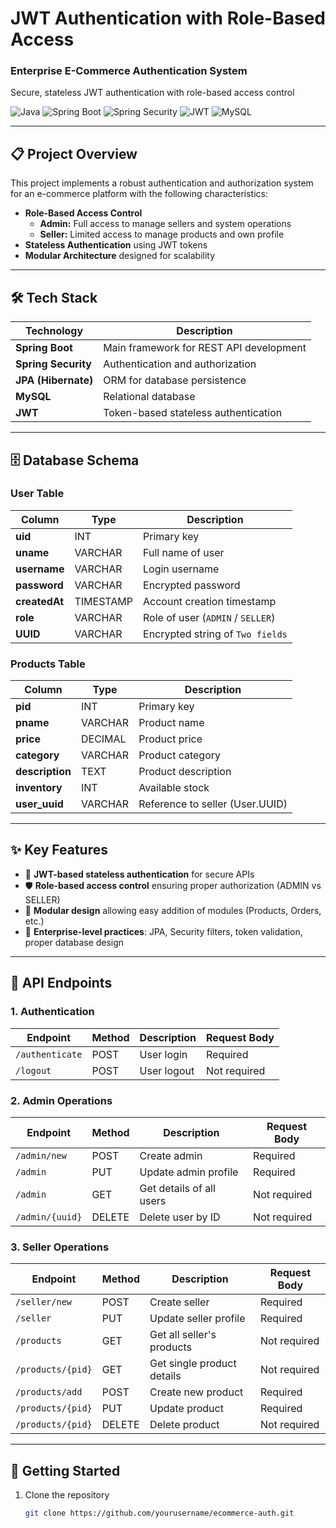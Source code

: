# JWT Authentication with Role-Based Access

<div >
  <h3>Enterprise E-Commerce Authentication System</h3>
  <p>Secure, stateless JWT authentication with role-based access control</p>
  
  ![Java](https://img.shields.io/badge/Java-ED8B00?style=for-the-badge&logo=java&logoColor=white)
  ![Spring Boot](https://img.shields.io/badge/Spring_Boot-F2F4F9?style=for-the-badge&logo=spring-boot)
  ![Spring Security](https://img.shields.io/badge/Spring_Security-6DB33F?style=for-the-badge&logo=spring-security&logoColor=white)
  ![JWT](https://img.shields.io/badge/JWT-000000?style=for-the-badge&logo=JSON%20web%20tokens&logoColor=white)
  ![MySQL](https://img.shields.io/badge/MySQL-005C84?style=for-the-badge&logo=mysql&logoColor=white)
</div>

---

## 📋 Project Overview

This project implements a robust authentication and authorization system for an e-commerce platform with the following characteristics:

- **Role-Based Access Control**
  - **Admin:** Full access to manage sellers and system operations
  - **Seller:** Limited access to manage products and own profile
- **Stateless Authentication** using JWT tokens
- **Modular Architecture** designed for scalability

---

## 🛠 Tech Stack

| Technology | Description |
|------------|-------------|
| **Spring Boot** | Main framework for REST API development |
| **Spring Security** | Authentication and authorization |
| **JPA (Hibernate)** | ORM for database persistence |
| **MySQL** | Relational database |
| **JWT** | Token-based stateless authentication |

---

## 🗄 Database Schema

### User Table
| Column | Type | Description |
|--------|------|-------------|
| **uid** | INT | Primary key |
| **uname** | VARCHAR | Full name of user |
| **username** | VARCHAR | Login username |
| **password** | VARCHAR | Encrypted password |
| **createdAt** | TIMESTAMP | Account creation timestamp |
| **role** | VARCHAR | Role of user (`ADMIN` / `SELLER`) |
| **UUID** | VARCHAR | Encrypted string of `Two fields` |

### Products Table
| Column | Type | Description |
|--------|------|-------------|
| **pid** | INT | Primary key |
| **pname** | VARCHAR | Product name |
| **price** | DECIMAL | Product price |
| **category** | VARCHAR | Product category |
| **description** | TEXT | Product description |
| **inventory** | INT | Available stock |
| **user_uuid** | VARCHAR | Reference to seller (User.UUID) |

---

## ✨ Key Features

- 🔐 **JWT-based stateless authentication** for secure APIs
- 🛡️ **Role-based access control** ensuring proper authorization (ADMIN vs SELLER)
- 🧩 **Modular design** allowing easy addition of modules (Products, Orders, etc.)
- 🏢 **Enterprise-level practices**: JPA, Security filters, token validation, proper database design

---

## 🔌 API Endpoints

### 1. Authentication

| Endpoint | Method | Description | Request Body |
|----------|--------|-------------|--------------|
| `/authenticate` | POST | User login | Required |
| `/logout` | POST | User logout | Not required |

### 2. Admin Operations

| Endpoint | Method | Description | Request Body |
|----------|--------|-------------|--------------|
| `/admin/new` | POST | Create admin | Required |
| `/admin` | PUT | Update admin profile | Required |
| `/admin` | GET | Get details of all users | Not required |
| `/admin/{uuid}` | DELETE | Delete user by ID | Not required |

### 3. Seller Operations

| Endpoint | Method | Description | Request Body |
|----------|--------|-------------|--------------|
| `/seller/new` | POST | Create seller | Required |
| `/seller` | PUT | Update seller profile | Required |
| `/products` | GET | Get all seller's products | Not required |
| `/products/{pid}` | GET | Get single product details | Not required |
| `/products/add` | POST | Create new product | Required |
| `/products/{pid}` | PUT | Update product | Required |
| `/products/{pid}` | DELETE | Delete product | Not required |

---

## 🚀 Getting Started

1. Clone the repository
   ```bash
   git clone https://github.com/yourusername/ecommerce-auth.git
